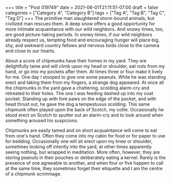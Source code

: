 +++
title = "Post 019749"
date = 2021-06-01T21:11:51-07:00
draft = false
categories = ["Category A", "Category B"]
tags = ["Tag A", "Tag B", "Tag C", "Tag D"]
+++
The primitive man slaughtered storm-bound animals, but civilized man rescues them. A deep snow offers a good opportunity for more intimate acquaintance with our wild neighbors. And snowy times, too, are good picture-taking periods. In snowy times, if our wild neighbors already respect us, tempting food and encouraging hunger will place big, shy, and awkward country fellows and nervous birds close to the camera and close to our hearts.

About a score of chipmunks have their homes in my yard. They are delightfully tame and will climb upon my head or shoulder, eat nuts from my hand, or go into my pockets after them. At times three or four make it lively for me. One day I stooped to give one some peanuts. While he was standing erect and taking them from my fingers, a strange dog appeared. At once all the chipmunks in the yard gave a chattering, scolding alarm-cry and retreated to their holes. The one I was feeding dashed up into my coat pocket. Standing up with fore paws on the edge of the pocket, and with head thrust out, he gave the dog a tempestuous scolding. This same chipmunk often played upon the back of Scotch, my collie. Occasionally he stood erect on Scotch to sputter out an alarm-cry and to look around when something aroused his suspicions.

Chipmunks are easily tamed and on short acquaintance will come to eat from one's hand. Often they come into my cabin for food or for paper to use for bedding. Occasionally one will sit erect upon my knee or shoulder, sometimes looking off intently into the yard; at other times apparently seeing nothing, but wrapped in meditation. More often, however, they are storing peanuts in their pouches or deliberately eating a kernel. Rarely is the presence of one agreeable to another, and when four or five happen to call at the same time, they sometimes forget their etiquette and I am the centre of a chipmunk scrimmage.
